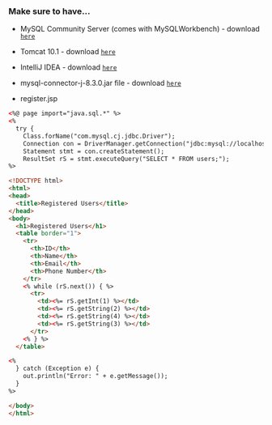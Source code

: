 ### Make sure to have...
- MySQL Community Server (comes with MySQLWorkbench) - download [`here`](https://dev.mysql.com/downloads/file/?id=526408)
- Tomcat 10.1 - download [`here`](https://dlcdn.apache.org/tomcat/tomcat-10/v10.1.23/bin/apache-tomcat-10.1.23.exe)
- IntelliJ IDEA - download [`here`](https://www.jetbrains.com/idea/download/download-thanks.html?platform=windows&code=IIC)
- mysql-connector-j-8.3.0.jar file - download [`here`](https://dev.mysql.com/downloads/file/?id=525082)

- register.jsp

```html
<%@ page import="java.sql.*" %>  
<%
  try {
    Class.forName("com.mysql.cj.jdbc.Driver");  
    Connection con = DriverManager.getConnection("jdbc:mysql://localhost:3306/users", "root", "root");
    Statement stmt = con.createStatement();
    ResultSet rS = stmt.executeQuery("SELECT * FROM users;");
%>

<!DOCTYPE html>
<html>
<head>
  <title>Registered Users</title>
</head>
<body>
  <h1>Registered Users</h1>
  <table border="1">
    <tr>
      <th>ID</th>
      <th>Name</th>
      <th>Email</th>
      <th>Phone Number</th>
    </tr>
    <% while (rS.next()) { %>
      <tr>
        <td><%= rS.getInt(1) %></td>
        <td><%= rS.getString(2) %></td>
        <td><%= rS.getString(4) %></td>
        <td><%= rS.getString(3) %></td>
      </tr>
    <% } %>
  </table>

<% 
  } catch (Exception e) {
    out.println("Error: " + e.getMessage());
  } 
%>

</body>
</html>


```
